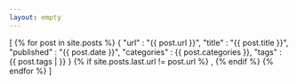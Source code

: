 ```yaml
---
layout: empty
---
```

[
    {% for post in site.posts %}
        {
            "url" : "{{ post.url }}",
            "title" : "{{ post.title }}",
            "published" : "{{ post.date }}",
            "categories" : {{ post.categories }},
            "tags" : {{ post.tags | }}
        }
        {% if site.posts.last.url != post.url %}
        ,
        {% endif %}
    {% endfor %}
]